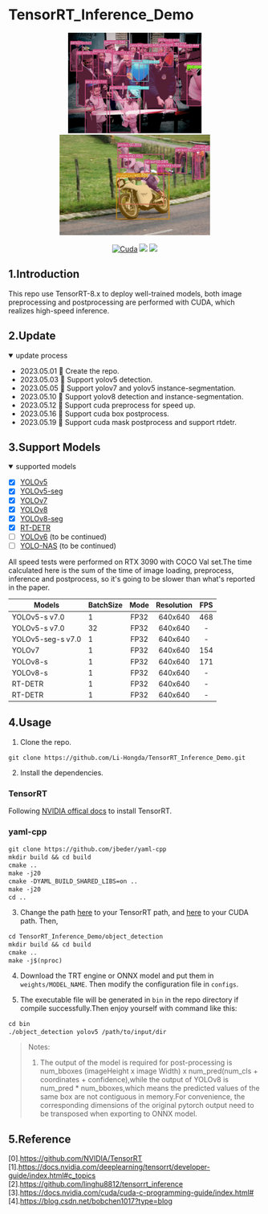 # TensorRT_Inference_Demo
<div align="center">
<img src="assets/000000005001.jpg" height="200px" >
<img src="assets/000000007816.jpg" height="200px" >

</div>

<div align="center">

  [![Cuda](https://img.shields.io/badge/CUDA-11.3-%2376B900?logo=nvidia)](https://developer.nvidia.com/cuda-toolkit-archive)
  [![](https://img.shields.io/badge/TensorRT-8.6.0.12-%2376B900.svg?style=flat&logo=tensorrt)](https://developer.nvidia.com/nvidia-tensorrt-8x-download)
  [![](https://img.shields.io/badge/ubuntu-20.04-orange.svg?style=flat&logo=ubuntu)](https://releases.ubuntu.com/20.04/)
</div>

## 1.Introduction
This repo use TensorRT-8.x to deploy well-trained models, both image preprocessing and postprocessing are performed with CUDA, which realizes high-speed inference.
## 2.Update
<details open>
<summary>update process</summary>

+ 2023.05.01 🚀 Create the repo.
+ 2023.05.03 🚀 Support yolov5 detection.
+ 2023.05.05 🚀 Support yolov7 and yolov5 instance-segmentation.
+ 2023.05.10 🚀 Support yolov8 detection and instance-segmentation.
+ 2023.05.12 🚀 Support cuda preprocess for speed up.
+ 2023.05.16 🚀 Support cuda box postprocess.
+ 2023.05.19 🚀 Support cuda mask postprocess and support rtdetr.
</details>

## 3.Support Models
<details open>
<summary>supported models</summary>

- [x] [YOLOv5](https://github.com/ultralytics/yolov5)<br>
- [x] [YOLOv5-seg](https://github.com/ultralytics/yolov5)<br>
- [x] [YOLOv7](https://github.com/WongKinYiu/yolov7)<br>
- [x] [YOLOv8](https://github.com/ultralytics/ultralytics)<br>
- [x] [YOLOv8-seg](https://github.com/ultralytics/ultralytics)<br>
- [x] [RT-DETR](https://github.com/PaddlePaddle/PaddleDetection/tree/develop/configs/rtdetr)<br>
- [ ] [YOLOv6](https://github.com/meituan/YOLOv6) (to be continued)<br>
- [ ] [YOLO-NAS](https://github.com/Deci-AI/super-gradients) (to be continued)<br>
</details>

All speed tests were performed on RTX 3090 with COCO Val set.The time calculated here is the sum of the time of image loading, preprocess, inference and postprocess, so it's going to be slower than what's reported in the paper.
<div align='center'>

| Models | BatchSize | Mode | Resolution |  FPS  |
|-|-|:-:|:-:|:-:|
| YOLOv5-s v7.0  | 1 | FP32 | 640x640 | 468 |
| YOLOv5-s v7.0  | 32 | FP32 | 640x640 | - |
| YOLOv5-seg-s v7.0  | 1 | FP32 | 640x640 | - |
| YOLOv7  | 1 | FP32 | 640x640 | 154 |
| YOLOv8-s  | 1 | FP32 | 640x640 | 171 |
| YOLOv8-s  | 1 | FP32 | 640x640 | - |
| RT-DETR  | 1 | FP32 | 640x640 | - |
| RT-DETR  | 1 | FP32 | 640x640 | - |
</div>


## 4.Usage


1. Clone the repo.
```
git clone https://github.com/Li-Hongda/TensorRT_Inference_Demo.git
```
2. Install the dependencies.
### TensorRT
Following [NVIDIA offical docs](https://docs.nvidia.com/deeplearning/tensorrt/install-guide/index.html#installing) to install TensorRT.

### yaml-cpp
```
git clone https://github.com/jbeder/yaml-cpp
mkdir build && cd build
cmake ..
make -j20
cmake -DYAML_BUILD_SHARED_LIBS=on ..
make -j20
cd ..
```


3. Change the path [here](https://github.com/Li-Hongda/TensorRT_Inference_Demo/blob/main/object_detection/CMakeLists.txt#L19) to your TensorRT path, and [here](https://github.com/Li-Hongda/TensorRT_Inference_Demo/blob/main/object_detection/CMakeLists.txt#L11) to your CUDA path. Then,
```
cd TensorRT_Inference_Demo/object_detection
mkdir build && cd build
cmake ..
make -j$(nproc)
```
4. Download the TRT engine or ONNX model and put them in `weights/MODEL_NAME`. Then modify the configuration file in `configs`.

5. The executable file will be generated in `bin` in the repo directory if compile successfully.Then enjoy yourself with command like this:
```
cd bin
./object_detection yolov5 /path/to/input/dir 
```

> Notes:
> 1. The output of the model is required for post-processing is num_bboxes (imageHeight x image Width) x num_pred(num_cls + coordinates + confidence),while the output of YOLOv8 is num_pred * num_bboxes,which means the predicted values of the same box are not contiguous in memory.For convenience, the corresponding dimensions of the original pytorch output need to be transposed when exporting to ONNX model.



## 5.Reference
[0].https://github.com/NVIDIA/TensorRT<br>
[1].https://docs.nvidia.com/deeplearning/tensorrt/developer-guide/index.html#c_topics<br>
[2].https://github.com/linghu8812/tensorrt_inference<br>
[3].https://docs.nvidia.com/cuda/cuda-c-programming-guide/index.html#<br>
[4].https://blog.csdn.net/bobchen1017?type=blog<br>



